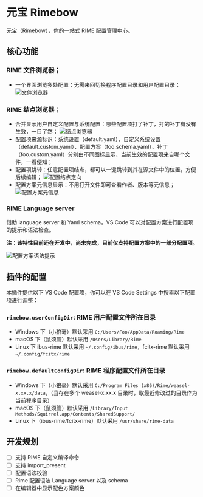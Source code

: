 # 元宝 Rimebow
元宝（Rimebow），你的一站式 RIME 配置管理中心。

## 核心功能

### RIME 文件浏览器；
- 一个界面浏览多处配置：无需来回切换程序配置目录和用户配置目录；
![文件浏览器](https://raw.githubusercontent.com/mengqi92/Rimebow/master/resources/documentation/screencast/fileExplorer.gif)
### RIME 结点浏览器；
- 合并显示用户自定义配置与系统配置：哪些配置项打了补丁，打的补丁有没有生效，一目了然；
![结点浏览器](https://raw.githubusercontent.com/mengqi92/Rimebow/master/resources/documentation/screencast/nodeExplorer-hiearchy.gif)
- 配置项来源标识：系统设置（default.yaml）、自定义系统设置（default.custom.yaml）、配置方案（foo.schema.yaml）、补丁（foo.custom.yaml）分别由不同图标显示，当前生效的配置项来自哪个文件，一看便知；
- 配置项跳转：任意配置项结点，都可以一键跳转到其在源文件中的位置，方便后续编辑；
![配置结点定向](https://raw.githubusercontent.com/mengqi92/Rimebow/master/resources/documentation/screencast/nodeExplorer-navigation.gif)
- 配置方案元信息显示：不用打开文件即可查看作者、版本等元信息；
![配置方案元信息](https://raw.githubusercontent.com/mengqi92/Rimebow/master/resources/documentation/screencast/nodeExplorer-schemaTooltip.gif)

### RIME Language server
借助 language server 和 Yaml schema，VS Code 可以对配置方案进行配置项的提示和语法检查。

**注：该特性目前还在开发中，尚未完成，目前仅支持配置方案中的一部分配置项。**

![配置方案语法提示](https://raw.githubusercontent.com/mengqi92/Rimebow/master/resources/documentation/screencast/languageServer-syntaxValidation.gif)

## 插件的配置
本插件提供以下 VS Code 配置项，你可以在 VS Code Settings 中搜索以下配置项进行调整：
### `rimebow.userConfigDir`: RIME 用户配置文件所在目录
* Windows 下（小狼毫）默认采用 `C:/Users/Foo/AppData/Roaming/Rime`
* macOS 下（鼠须管）默认采用 `/Users/Library/Rime`
* Linux 下 ibus-rime 默认采用 `~/.config/ibus/rime`，fcitx-rime 默认采用 `~/.config/fcitx/rime`
### `rimebow.defaultConfigDir`: RIME 程序配置文件所在目录
* Windows 下（小狼毫）默认采用 `C:/Program Files (x86)/Rime/weasel-x.xx.x/data`，（当存在多个 weasel-x.xx.x 目录时，取最近修改过的目录作为当前程序目录）
* macOS 下（鼠须管）默认采用 `/Library/Input Methods/Squirrel.app/Contents/SharedSupport/`
* Linux 下（ibus-rime/fcitx-rime）默认采用 `/usr/share/rime-data`

## 开发规划
- [ ] 支持 RIME 自定义编译命令
- [ ] 支持 import_present
- [ ] 配置语法校验
- [ ] Rime 配置语法 Language server 以及 schema
- [ ] 在编辑器中显示配色方案颜色